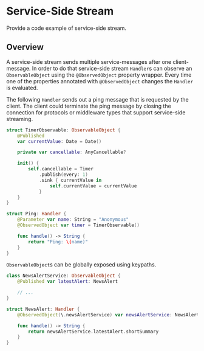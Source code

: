 # Service-Side Stream

Provide a code example of service-side stream.

## Overview

A service-side stream sends multiple service-messages after one client-message. In order to do that service-side stream `Handler`s can observe an `ObservableObject` using the `@ObservedObject` property wrapper. Every time one of the properties annotated with `@ObservedObject` changes the `Handler` is evaluated.

The following `Handler` sends out a ping message that is requested by the client. The client could terminate the ping message by closing the connection for protocols or middleware types that support service-side streaming.

```swift
struct TimerObservable: ObservableObject {
    @Published 
    var currentValue: Date = Date()

    private var cancellable: AnyCancellable?

    init() {
        self.cancellable = Timer
            .publish(every: 1)
            .sink { currentValue in
                self.currentValue = currentValue
            }
    }
}

struct Ping: Handler {
    @Parameter var name: String = "Anonymous"
    @ObservedObject var timer = TimerObservable()

    func handle() -> String {
        return "Ping: \(name)"
    }
}
```

`ObservableObject`s can be globally exposed using keypaths.

```swift
class NewsAlertService: ObservableObject {
    @Published var latestAlert: NewsAlert

    // ...
}

struct NewsAlert: Handler {
    @ObservedObject(\.newsAlertService) var newsAlertService: NewsAlertService

    func handle() -> String {
        return newsAlertService.latestAlert.shortSummary
    }
}
```
